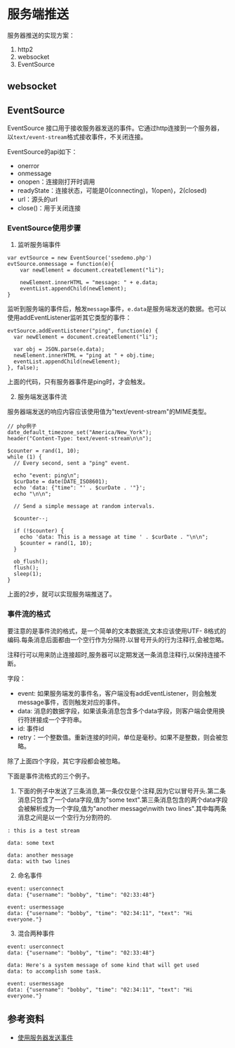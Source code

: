 # 服务端推送

服务器推送的实现方案：
1. http2
1. websocket
1. EventSource

## websocket


## EventSource

EventSource 接口用于接收服务器发送的事件。它通过http连接到一个服务器，以`text/event-stream`格式接收事件，不关闭连接。

EventSource的api如下：

- onerror
- onmessage
- onopen：连接刚打开时调用
- readyState：连接状态，可能是0(connecting)，1(open)，2(closed)
- url：源头的url
- close()：用于关闭连接

### EventSource使用步骤

1. 监听服务端事件

```
var evtSource = new EventSource('ssedemo.php')
evtSource.onmessage = function(e){
    var newElement = document.createElement("li");
      
    newElement.innerHTML = "message: " + e.data;
    eventList.appendChild(newElement);
}
```

监听到服务端的事件后，触发`message`事件，`e.data`是服务端发送的数据。也可以使用addEventListener监听其它类型的事件：

```
evtSource.addEventListener("ping", function(e) {
  var newElement = document.createElement("li");
  
  var obj = JSON.parse(e.data);
  newElement.innerHTML = "ping at " + obj.time;
  eventList.appendChild(newElement);
}, false);
```
上面的代码，只有服务器事件是ping时，才会触发。

2. 服务端发送事件流

服务器端发送的响应内容应该使用值为"text/event-stream"的MIME类型。

```
// php例子
date_default_timezone_set("America/New_York");
header("Content-Type: text/event-stream\n\n");

$counter = rand(1, 10);
while (1) {
  // Every second, sent a "ping" event.
  
  echo "event: ping\n";
  $curDate = date(DATE_ISO8601);
  echo 'data: {"time": "' . $curDate . '"}';
  echo "\n\n";
  
  // Send a simple message at random intervals.
  
  $counter--;
  
  if (!$counter) {
    echo 'data: This is a message at time ' . $curDate . "\n\n";
    $counter = rand(1, 10);
  }
  
  ob_flush();
  flush();
  sleep(1);
}
```

上面的2步，就可以实现服务端推送了。


### 事件流的格式

要注意的是事件流的格式，是一个简单的文本数据流,文本应该使用UTF- 8格式的编码.每条消息后面都由一个空行作为分隔符.以冒号开头的行为注释行,会被忽略。

注释行可以用来防止连接超时,服务器可以定期发送一条消息注释行,以保持连接不断。

字段：
- event: 如果服务端发的事件名，客户端没有addEventListener，则会触发message事件，否则触发对应的事件。
- data: 消息的数据字段，如果该条消息包含多个data字段，则客户端会使用换行符拼接成一个字符串。
- id: 事件id
- retry：一个整数值。重新连接的时间，单位是毫秒。如果不是整数，则会被忽略。

除了上面四个字段，其它字段都会被忽略。

下面是事件流格式的三个例子。

1. 下面的例子中发送了三条消息,第一条仅仅是个注释,因为它以冒号开头.第二条消息只包含了一个data字段,值为"some text".第三条消息包含的两个data字段会被解析成为一个字段,值为"another message\nwith two lines".其中每两条消息之间是以一个空行为分割符的.

```
: this is a test stream

data: some text

data: another message
data: with two lines
```

2. 命名事件

```
event: userconnect
data: {"username": "bobby", "time": "02:33:48"}

event: usermessage
data: {"username": "bobby", "time": "02:34:11", "text": "Hi everyone."}
```

3. 混合两种事件

```
event: userconnect
data: {"username": "bobby", "time": "02:33:48"}

data: Here's a system message of some kind that will get used
data: to accomplish some task.

event: usermessage
data: {"username": "bobby", "time": "02:34:11", "text": "Hi everyone."}
```

## 参考资料

- [使用服务器发送事件](https://developer.mozilla.org/zh-CN/docs/Server-sent_events/Using_server-sent_events)